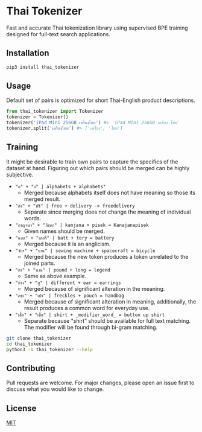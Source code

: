 # Thai Tokenizer
Fast and accurate Thai tokenization library using supervised BPE training designed for full-text search applications.



## Installation
```bash
pip3 install thai_tokenizer
```



## Usage
Default set of pairs is optimized for short Thai-English product descriptions.
```python
from thai_tokenizer import Tokenizer
tokenizer = Tokenizer()
tokenizer('iPad Mini 256GB เครื่องไทย') #> 'iPad Mini 256GB เครื่อง ไทย'
tokenizer.split('เครื่องไทย') #> ['เครื่อง', 'ไทย']
```



## Training
It might be desirable to train own pairs to capture the specifics of the dataset at hand. Figuring out which pairs should be merged can be highly subjective.
- `"อ" + "ง" | alphabets + alphabets"`
  - Merged because alphabets itself does not have meaning so those its merged result.
- `"ส่ง" + "ฟรี" | free + delivery -> freedelivery`
  - Separate since merging does not change the meaning of individual words.
- `"กาญจนา" + "ภิเษก" | kanjana + pisek = Kanajanapisek`
  - Given names should be merged.
- `"แบต" + "เตอรี่" | batt + tery = battery`
  - Merged because it is an anglicism.
- `"จักร" + "ยาน" | sewing machine + spacecraft = bicycle`  
  - Merged because the new token produces a token unrelated to the joined parts.
- `"ตำ" + "นาน" | pound + long = legend`
  - Same as above example.
- `"ต่าง" + "หู" | different + ear = earrings`
  - Merged because of significant alteration in the meaning.
- `"กระ" + "เป๋า" | freckles + pouch = handbag`
  - Merged because of significant alteration in meaning, additionally, the result produces a common word for everyday use.
- `"เสื้อ" + "เชิ้ต" | shirt + _modifier_word_ = button up shirt`
  - Separate because "shirt" should be available for full text matching. The modifier will be found through bi-gram matching.

```bash
git clone thai_tokenizer
cd thai_tokenizer
python3 -m thai_tokenizer --help
```



## Contributing
Pull requests are welcome. For major changes, please open an issue first to discuss what you would like to change.



## License
[MIT](https://choosealicense.com/licenses/mit/)
